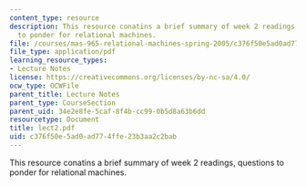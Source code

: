 ```yaml
---
content_type: resource
description: This resource conatins a brief summary of week 2 readings, questions
  to ponder for relational machines.
file: /courses/mas-965-relational-machines-spring-2005/c376f50e5ad0ad774ffe23b3aa2c2bab_lect2.pdf
file_type: application/pdf
learning_resource_types:
- Lecture Notes
license: https://creativecommons.org/licenses/by-nc-sa/4.0/
ocw_type: OCWFile
parent_title: Lecture Notes
parent_type: CourseSection
parent_uid: 34e2e8fe-5caf-8f4b-cc99-0b5d8a63b6dd
resourcetype: Document
title: lect2.pdf
uid: c376f50e-5ad0-ad77-4ffe-23b3aa2c2bab
---
```

This resource conatins a brief summary of week 2 readings, questions to ponder for relational machines.